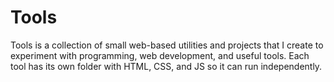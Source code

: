 # Tools
Tools is a collection of small web-based utilities and projects that I create to experiment with programming, web development, and useful tools. Each tool has its own folder with HTML, CSS, and JS so it can run independently.
